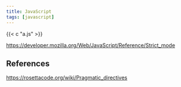 ```yaml
---
title: JavaScript
tags: [javascript]
---
```


{{< c "a.js" >}}

<https://developer.mozilla.org/Web/JavaScript/Reference/Strict_mode>

## References

<https://rosettacode.org/wiki/Pragmatic_directives>
